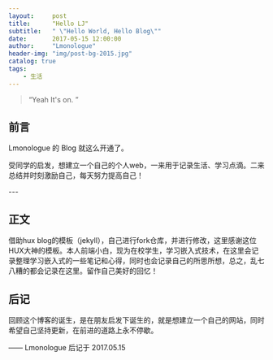 ```yaml
---
layout:     post
title:      "Hello LJ"
subtitle:   " \"Hello World, Hello Blog\""
date:       2017-05-15 12:00:00
author:     "Lmonologue"
header-img: "img/post-bg-2015.jpg"
catalog: true
tags:
    - 生活
---
```


> “Yeah It's on. ”


## 前言

Lmonologue 的 Blog 就这么开通了。

[ ](#build) 



受同学的启发，想建立一个自己的个人web，一来用于记录生活、学习点滴。二来总结并时刻激励自己，每天努力提高自己！


<p id = "build"></p>
---

## 正文


借助hux blog的模板（jekyll），自己进行fork仓库，并进行修改，这里感谢这位HUX大神的模板。本人前端小白，现为在校学生，学习嵌入式技术，在这里会记录整理学习嵌入式的一些笔记和心得，同时也会记录自己的所思所想，总之，乱七八糟的都会记录在这里。留作自己美好的回忆！


## 后记

回顾这个博客的诞生，是在朋友启发下诞生的，就是想建立一个自己的网站，同时希望自己坚持更新，在前进的道路上永不停歇。




—— Lmonologue 后记于 2017.05.15


